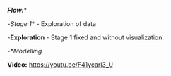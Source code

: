 ***Flow:****

-*Stage 1** - Exploration of data 

-**Exploration** - Stage 1 fixed and without visualization.

-**Modelling*

**Video:**  https://youtu.be/F41ycarl3_U
